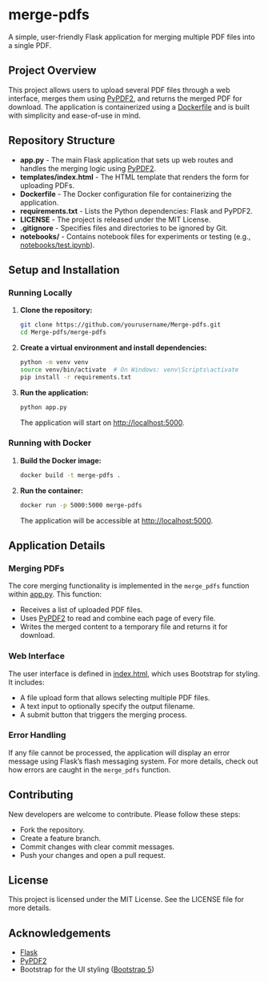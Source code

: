 # merge-pdfs

A simple, user-friendly Flask application for merging multiple PDF files into a single PDF.

## Project Overview

This project allows users to upload several PDF files through a web interface, merges them using [PyPDF2](https://pypi.org/project/PyPDF2/), and returns the merged PDF for download. The application is containerized using a [Dockerfile](Dockerfile) and is built with simplicity and ease-of-use in mind.

## Repository Structure

- **app.py** - The main Flask application that sets up web routes and handles the merging logic using [PyPDF2](https://pypi.org/project/PyPDF2/).
- **templates/index.html** - The HTML template that renders the form for uploading PDFs.
- **Dockerfile** - The Docker configuration file for containerizing the application.
- **requirements.txt** - Lists the Python dependencies: Flask and PyPDF2.
- **LICENSE** - The project is released under the MIT License.
- **.gitignore** - Specifies files and directories to be ignored by Git.
- **notebooks/** - Contains notebook files for experiments or testing (e.g., [notebooks/test.ipynb](notebooks/test.ipynb)).

## Setup and Installation

### Running Locally

1. **Clone the repository:**
    ```sh
    git clone https://github.com/yourusername/Merge-pdfs.git
    cd Merge-pdfs/merge-pdfs
    ```

2. **Create a virtual environment and install dependencies:**
    ```sh
    python -m venv venv
    source venv/bin/activate  # On Windows: venv\Scripts\activate
    pip install -r requirements.txt
    ```

3. **Run the application:**
    ```sh
    python app.py
    ```
    The application will start on [http://localhost:5000](http://localhost:5000).

### Running with Docker

1. **Build the Docker image:**
    ```sh
    docker build -t merge-pdfs .
    ```

2. **Run the container:**
    ```sh
    docker run -p 5000:5000 merge-pdfs
    ```
    The application will be accessible at [http://localhost:5000](http://localhost:5000).

## Application Details

### Merging PDFs

The core merging functionality is implemented in the `merge_pdfs` function within [app.py](http://_vscodecontentref_/1). This function:
- Receives a list of uploaded PDF files.
- Uses [PyPDF2](https://pypi.org/project/PyPDF2/) to read and combine each page of every file.
- Writes the merged content to a temporary file and returns it for download.

### Web Interface

The user interface is defined in [index.html](http://_vscodecontentref_/2), which uses Bootstrap for styling. It includes:
- A file upload form that allows selecting multiple PDF files.
- A text input to optionally specify the output filename.
- A submit button that triggers the merging process.

### Error Handling

If any file cannot be processed, the application will display an error message using Flask’s flash messaging system. For more details, check out how errors are caught in the `merge_pdfs` function.

## Contributing

New developers are welcome to contribute. Please follow these steps:
- Fork the repository.
- Create a feature branch.
- Commit changes with clear commit messages.
- Push your changes and open a pull request.

## License

This project is licensed under the MIT License. See the LICENSE file for more details.

## Acknowledgements

- [Flask](https://flask.palletsprojects.com/)
- [PyPDF2](https://pypdf2.readthedocs.io/)
- Bootstrap for the UI styling ([Bootstrap 5](https://getbootstrap.com/))
